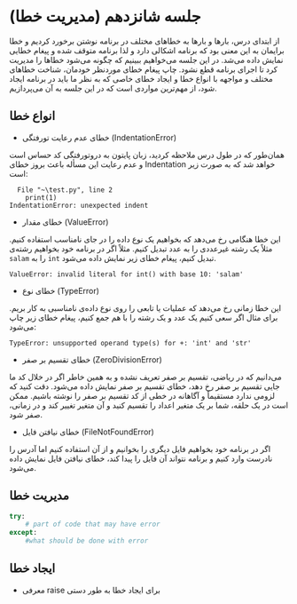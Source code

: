 # جلسه شانزدهم (مدیریت خطا)

از ابتدای درس، بارها و بارها به خطاهای مختلف در برنامه نوشتن برخورد کردیم و خطا برایمان به این معنی بود که برنامه اشکالی دارد و لذا برنامه متوقف شده و پیغام خطایی نمایش داده می‌شد. در این جلسه می‌خواهیم ببینیم که چگونه می‌شود خطاها را مدیریت کرد تا اجرای برنامه قطع نشود. چاپ پیغام خطای موردنظر خودمان، شناخت خطاهای مختلف و مواجهه با انواع خطا و ایجاد خطای خاصی که به نظر ما باید در برنامه ایجاد شود، از مهم‌ترین مواردی است که در این جلسه به آن می‌پردازیم.

## انواع خطا
- خطای عدم رعایت تورفتگی (IndentationError)

همان‌طور که در طول درس ملاحظه کردید، زبان پایتون به دروتورفتگی کد حساس است و عدم رعایت این مسأله باعث بروز خطای Indentation خواهد شد که به صورت زیر است:
```
  File "~\test.py", line 2
    print(1)
IndentationError: unexpected indent
```
- خطای مقدار (ValueError)

این خطا هنگامی رخ می‌دهد که بخواهیم یک نوع داده را در جای نامناسب استفاده کنیم. مثلاً یک رشته غیرعددی را به عدد تبدیل کنیم. مثلاً اگر در برنامه خود بخواهیم رشته‌ی `salam` را به `int` تبدیل کنیم، پیغام خطای زیر نمایش داده می‌شود.
```
ValueError: invalid literal for int() with base 10: 'salam'
```
- خطای نوع (TypeError)

این خطا زمانی رخ می‌دهد که عملیات یا تابعی را روی نوع داده‌ی نامناسبی به کار بریم. برای مثال اگر سعی کنیم یک عدد و یک رشته را با هم جمع کنیم، پیغام خطای زیر چاپ می‌شود:
```
TypeError: unsupported operand type(s) for +: 'int' and 'str'
```
- خطای تقسیم بر صفر (ZeroDivisionError)

می‌دانیم که در ریاضی، تقسیم بر صفر تعریف نشده و به همین خاطر اگر در خلال کد ما جایی تقسیم بر صفر رخ دهد، خطای تقسیم بر صفر نمایش داده می‌شود. دقت کنید که لزومی ندارد مستقیماً و آگاهانه در خطی از کد تقسیم بر صفر را نوشته باشیم. ممکن است در یک حلقه، شما بر یک متغیر اعداد را تقسیم کنید و آن متغیر تغییر کند و در زمانی، صفر شود.

- خطای نیافتن فایل (FileNotFoundError)

اگر در برنامه خود بخواهیم فایل دیگری را بخوانیم و از آن استفاده کنیم اما آدرس را نادرست وارد کنیم و برنامه نتواند آن فایل را پیدا کند، خطای نیافتن فایل نمایش داده می‌شود.

## مدیریت خطا
```python
try:
    # part of code that may have error
except:
    #what should be done with error
```

## ایجاد خطا
- معرفی raise برای ایجاد خطا به طور دستی
